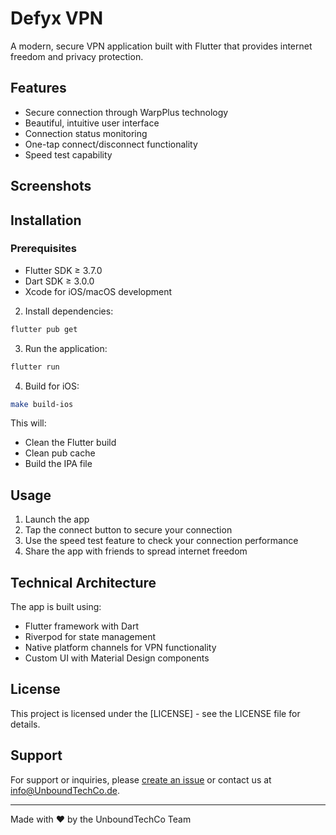 # Defyx VPN

A modern, secure VPN application built with Flutter that provides internet freedom and privacy protection.

## Features

- Secure connection through WarpPlus technology
- Beautiful, intuitive user interface
- Connection status monitoring
- One-tap connect/disconnect functionality
- Speed test capability

## Screenshots

<!-- Add screenshot images here when available -->

## Installation

### Prerequisites

- Flutter SDK ≥ 3.7.0
- Dart SDK ≥ 3.0.0
- Xcode for iOS/macOS development


2. Install dependencies:

```bash
flutter pub get
```

3. Run the application:

```bash
flutter run
```

4. Build for iOS:

```bash
make build-ios
```

This will:
- Clean the Flutter build
- Clean pub cache
- Build the IPA file

## Usage

1. Launch the app
2. Tap the connect button to secure your connection
3. Use the speed test feature to check your connection performance
4. Share the app with friends to spread internet freedom

## Technical Architecture

The app is built using:

- Flutter framework with Dart
- Riverpod for state management
- Native platform channels for VPN functionality
- Custom UI with Material Design components

## License

This project is licensed under the [LICENSE] - see the LICENSE file for details.

## Support

For support or inquiries, please [create an issue](https://github.com/UnboundTechCo/defyxVPN/issues) or contact us at info@UnboundTechCo.de.

---

Made with ❤️ by the UnboundTechCo Team
